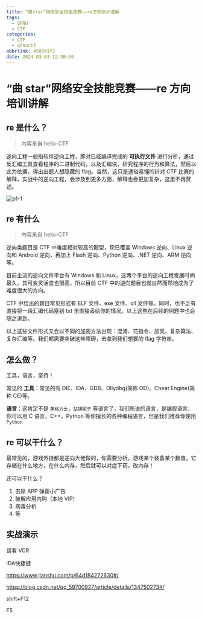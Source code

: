 ```yaml
---
title: “曲star”网络安全技能竞赛——re方向培训讲解
tags:
  - QFNU
  - CTF
categories:
  - CTF
  - qfnuctf
abbrlink: 450391f2
date: 2024-03-03 12:30:59
---
```


# “曲 star”网络安全技能竞赛——re 方向培训讲解

## re 是什么？

> 内容来自 hello-CTF

逆向工程一般指软件逆向工程，即对已经编译完成的 **可执行文件** 进行分析，通过反汇编工具查看程序的二进制代码，以及汇编块，研究程序的行为和算法，然后以此为依据，得出出题人想隐藏的 flag。当然，这只是通俗易懂的针对 CTF 比赛的解释，实战中的逆向工程，会涉及到更多方面，解释也会更加复杂，这里不再赘述。

![p1-1](https://hello-ctf.com/HC_Reverse/Images/p1-1.png)

## re 有什么

> 内容来自 hello-CTF	

逆向类题目是 CTF 中难度相对较高的题型，现已覆盖 Windows 逆向、Linux 逆向和 Android 逆向，再加上 Flash 逆向、Python 逆向、.NET 逆向、ARM 逆向等。

目前主流的逆向文件平台有 Windows 和 Linux，这两个平台的逆向工程发展时间最久，其可变灵活度也很高，所以目前 CTF 中的逆向题目也就自然而然地成为了难度很大的方向。

CTF 中给出的题目常见形式有 ELF 文件、exe 文件、dll 文件等。同时，也不乏有直接将一段汇编代码塞到 txt 里直接丢给你的情况。以上这些在后续的例题中也会随之讲到。

以上这些文件形式又会以不同的加密方法出现：混淆、花指令、加壳、复杂算法、复杂汇编等。我们都需要突破这些障碍，去拿到我们想要的 flag 字符串。

## 怎么做？

工具，语言，坚持！

常见的 **工具**：常见的有 DIE、IDA、GDB、Ollydbg(简称 OD)、Cheat Engine(简称 CE)等。

**语言**：这肯定不是 `英格力士`，`站铺妮子` 等语言了，我们所说的语言，是编程语言，你可以用 C 语言，C++，Python 等你擅长的各种编程语言，但是我们推荐你使用 `Python`

## re 可以干什么？

最常见的，游戏外挂都是逆向大佬做的，你需要分析，游戏某个装备某个数值，它存储在什么地方，在什么内存，然后就可以对症下药，改内存！

还可以干什么？

1. 去除 APP 弹窗小广告
2. 破解应用内购（本地 VIP）
3. 病毒分析
4. 等

## 实战演示

请看 VCR



IDA快捷键

https://www.jianshu.com/p/64d184272630#/

https://blog.csdn.net/qq_59700927/article/details/134750273#/

shift+F12

F5
